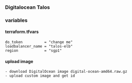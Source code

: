 ### Digitalocean Talos
### variables
#### terraform.tfvars
```
do_token          = "change me"
loadbalancer_name = "talos-elb"
region            = "sgp1"

```
#### upload image
```
- download DigitalOcean image digital-ocean-amd64.raw.gz
- upload custom image and get id
```